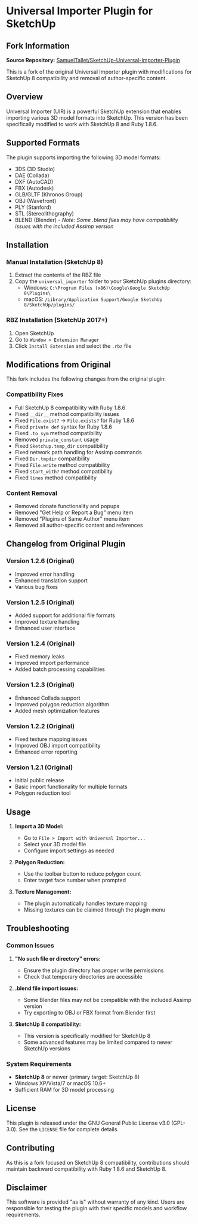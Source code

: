 # Universal Importer Plugin for SketchUp

## Fork Information

**Source Repository:** [SamuelTallet/SketchUp-Universal-Importer-Plugin](https://github.com/SamuelTallet/SketchUp-Universal-Importer-Plugin)

This is a fork of the original Universal Importer plugin with modifications for SketchUp 8 compatibility and removal of author-specific content.

## Overview

Universal Importer (UIR) is a powerful SketchUp extension that enables importing various 3D model formats into SketchUp. This version has been specifically modified to work with SketchUp 8 and Ruby 1.8.6.

## Supported Formats

The plugin supports importing the following 3D model formats:
- 3DS (3D Studio)
- DAE (Collada)
- DXF (AutoCAD)
- FBX (Autodesk)
- GLB/GLTF (Khronos Group)
- OBJ (Wavefront)
- PLY (Stanford)
- STL (Stereolithography)
- BLEND (Blender) - *Note: Some .blend files may have compatibility issues with the included Assimp version*

## Installation

### Manual Installation (SketchUp 8)
1. Extract the contents of the RBZ file
2. Copy the `universal_importer` folder to your SketchUp plugins directory:
   - Windows: `C:\Program Files (x86)\Google\Google SketchUp 8\Plugins\`
   - macOS: `/Library/Application Support/Google SketchUp 8/SketchUp/plugins/`

### RBZ Installation (SketchUp 2017+)
1. Open SketchUp
2. Go to `Window > Extension Manager`
3. Click `Install Extension` and select the `.rbz` file

## Modifications from Original

This fork includes the following changes from the original plugin:

### Compatibility Fixes
- Full SketchUp 8 compatibility with Ruby 1.8.6
- Fixed `__dir__` method compatibility issues
- Fixed `File.exist?` → `File.exists?` for Ruby 1.8.6
- Fixed `private def` syntax for Ruby 1.8.6
- Fixed `.to_sym` method compatibility
- Removed `private_constant` usage
- Fixed `Sketchup.temp_dir` compatibility
- Fixed network path handling for Assimp commands
- Fixed `Dir.tmpdir` compatibility
- Fixed `File.write` method compatibility
- Fixed `start_with?` method compatibility
- Fixed `lines` method compatibility

### Content Removal
- Removed donate functionality and popups
- Removed "Get Help or Report a Bug" menu item
- Removed "Plugins of Same Author" menu item
- Removed all author-specific content and references

## Changelog from Original Plugin

### Version 1.2.6 (Original)
- Improved error handling
- Enhanced translation support
- Various bug fixes

### Version 1.2.5 (Original)
- Added support for additional file formats
- Improved texture handling
- Enhanced user interface

### Version 1.2.4 (Original)
- Fixed memory leaks
- Improved import performance
- Added batch processing capabilities

### Version 1.2.3 (Original)
- Enhanced Collada support
- Improved polygon reduction algorithm
- Added mesh optimization features

### Version 1.2.2 (Original)
- Fixed texture mapping issues
- Improved OBJ import compatibility
- Enhanced error reporting

### Version 1.2.1 (Original)
- Initial public release
- Basic import functionality for multiple formats
- Polygon reduction tool

## Usage

1. **Import a 3D Model:**
   - Go to `File > Import with Universal Importer...`
   - Select your 3D model file
   - Configure import settings as needed

2. **Polygon Reduction:**
   - Use the toolbar button to reduce polygon count
   - Enter target face number when prompted

3. **Texture Management:**
   - The plugin automatically handles texture mapping
   - Missing textures can be claimed through the plugin menu

## Troubleshooting

### Common Issues

1. **"No such file or directory" errors:**
   - Ensure the plugin directory has proper write permissions
   - Check that temporary directories are accessible

2. **.blend file import issues:**
   - Some Blender files may not be compatible with the included Assimp version
   - Try exporting to OBJ or FBX format from Blender first

3. **SketchUp 8 compatibility:**
   - This version is specifically modified for SketchUp 8
   - Some advanced features may be limited compared to newer SketchUp versions

### System Requirements

- **SketchUp 8** or newer (primary target: SketchUp 8)
- Windows XP/Vista/7 or macOS 10.6+
- Sufficient RAM for 3D model processing

## License

This plugin is released under the GNU General Public License v3.0 (GPL-3.0). See the `LICENSE` file for complete details.

## Contributing

As this is a fork focused on SketchUp 8 compatibility, contributions should maintain backward compatibility with Ruby 1.8.6 and SketchUp 8.

## Disclaimer

This software is provided "as is" without warranty of any kind. Users are responsible for testing the plugin with their specific models and workflow requirements.